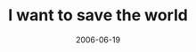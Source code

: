 ---
layout: base.njk
title : 'I want to save the world' 
view_title : 'I want to save the world' 
year : '2006' 
date : '2006-06-19' 
img_file : '/drawing/iwanttosavetheworld.png' 
html_file : 'iwanttosavetheworld' 
next_html : 'ineverwanttobewithoutyou.html' 
year_order : '172' 
permalink : "title/{{html_file}}.html"
---